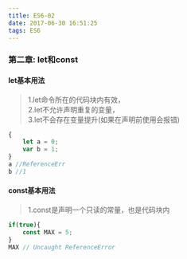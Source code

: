 ```yaml
---
title: ES6-02
date: 2017-06-30 16:51:25
tags: ES6
---
```

### 第二章: let和const
#### let基本用法
> 1.let命令所在的代码块内有效，<br>2.let不允许声明重复的变量，<br>3.let不会存在变量提升(如果在声明前使用会报错)

```javascript
{
	let a = 0;
	var b = 1;
}
a //ReferenceErr
b //1
```
#### const基本用法
> 1.const是声明一个只读的常量，也是代码块内
```javascript
if(true){
	const MAX = 5;
}
MAX // Uncaught ReferenceError
```